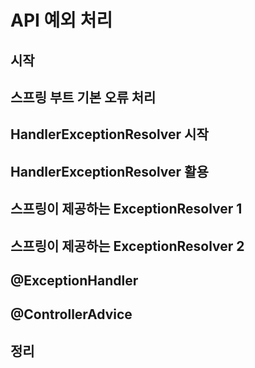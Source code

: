 # API 예외 처리

## 시작

## 스프링 부트 기본 오류 처리

## HandlerExceptionResolver 시작

## HandlerExceptionResolver 활용

## 스프링이 제공하는 ExceptionResolver 1

## 스프링이 제공하는 ExceptionResolver 2

## @ExceptionHandler

## @ControllerAdvice

## 정리
